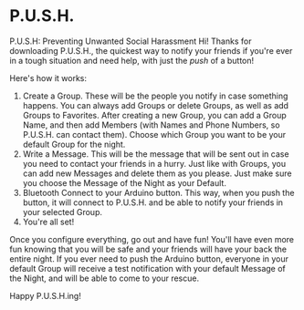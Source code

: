 # P.U.S.H.
P.U.S.H: Preventing Unwanted Social Harassment
Hi! Thanks for downloading P.U.S.H., the quickest way to notify your friends if you're ever in a
tough situation and need help, with just the *push* of a button!

Here's how it works:
1. Create a Group. These will be the people you notify in case something happens. You can always add
Groups or delete Groups, as well as add Groups to Favorites. After creating a new Group, you can
add a Group Name, and then add Members (with Names and Phone Numbers, so P.U.S.H. can contact them).
Choose which Group you want to be your default Group for the night.
2. Write a Message. This will be the message that will be sent out in case you need to contact your
friends in a hurry. Just like with Groups, you can add new Messages and delete them as you please.
Just make sure you choose the Message of the Night as your Default.
3. Bluetooth Connect to your Arduino button. This way, when you push the button, it will connect to
P.U.S.H. and be able to notify your friends in your selected Group.
4. You're all set!

Once you configure everything, go out and have fun! You'll have even more fun knowing that you will
be safe and your friends will have your back the entire night. If you ever need to push the Arduino
button, everyone in your default Group will receive a test notification with your default Message
of the Night, and will be able to come to your rescue.

Happy P.U.S.H.ing!